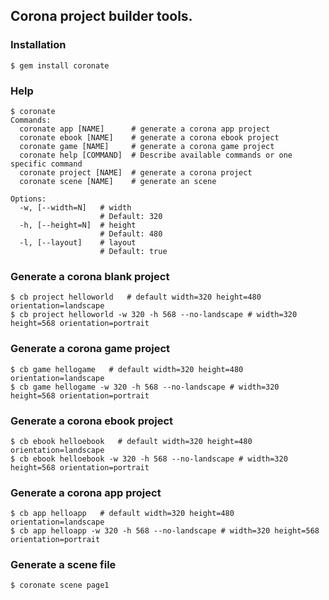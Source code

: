## Corona project builder tools.


### Installation

    $ gem install coronate 

### Help

    $ coronate 
    Commands:
      coronate app [NAME]      # generate a corona app project
      coronate ebook [NAME]    # generate a corona ebook project
      coronate game [NAME]     # generate a corona game project
      coronate help [COMMAND]  # Describe available commands or one specific command
      coronate project [NAME]  # generate a corona project
      coronate scene [NAME]    # generate an scene

    Options:
      -w, [--width=N]   # width
                        # Default: 320
      -h, [--height=N]  # height
                        # Default: 480
      -l, [--layout]    # layout
                        # Default: true

### Generate a corona blank project

    $ cb project helloworld   # default width=320 height=480 orientation=landscape
    $ cb project helloworld -w 320 -h 568 --no-landscape # width=320 height=568 orientation=portrait         	  

### Generate a corona game project

    $ cb game hellogame   # default width=320 height=480 orientation=landscape
    $ cb game hellogame -w 320 -h 568 --no-landscape # width=320 height=568 orientation=portrait 

### Generate a corona ebook project

    $ cb ebook helloebook   # default width=320 height=480 orientation=landscape
    $ cb ebook helloebook -w 320 -h 568 --no-landscape # width=320 height=568 orientation=portrait 

### Generate a corona app project

    $ cb app helloapp   # default width=320 height=480 orientation=landscape
    $ cb app helloapp -w 320 -h 568 --no-landscape # width=320 height=568 orientation=portrait         
    
### Generate a scene file

    $ coronate scene page1
    
